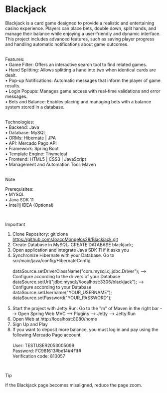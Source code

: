# Blackjack
Blackjack is a card game designed to provide a realistic and entertaining casino experience. Players can place bets, double down, split hands, and manage their balance while enjoying a user-friendly and dynamic interface. This project includes advanced features, such as saving player progress and handling automatic notifications about game outcomes.<br><br>

Features:<br>•	Game Filter: Offers an interactive search tool to find related games.<br>
•	Hand Splitting: Allows splitting a hand into two when identical cards are dealt.<br>
•	Pop-up Notifications: Automatic messages that inform the player of game results.<br>
•	Login Popups: Manages game access with real-time validations and error messages.<br>
•	Bets and Balance: Enables placing and managing bets with a balance system stored in a database.<br><br>

Technologies:<br>
•	Backend: Java<br>
•	Database: MySQL<br>
•	ORMs: Hibernate | JPA<br>
•	API: Mercado Pago API<br>
•	Framework: Spring Boot<br>
• Template Engine: Thymeleaf<br>
•	Frontend: HTML5 | CSS3 | JavaScript<br>
• Management and Automation Tool: Maven<br><br>

> [!NOTE]
> Prerequisites:<br>
>• MYSQL<br>
>• Java SDK 11<br>
>• Intellij IDEA (Optional)<br>

<br>

> [!IMPORTANT]
> 1.	Clone Repository: git clone https://github.com/JoacoMongelos28/Blackjack.git
> 2.	Create Database in MySQL: CREATE DATABASE blackjack;
> 3.	Open application and integrate Java SDK 11 if it asks you
> 4.	Synchronize Hibernate with your Database. Go to src/main/java/config/HibernateConfig<br><br>
>dataSource.setDriverClassName("com.mysql.cj.jdbc.Driver"); --> Configure according to the drivers of your Database<br>
>dataSource.setUrl("jdbc:mysql://localhost:3306/blackjack"); --> Configure according to your Database<br>
>dataSource.setUsername("YOUR_USERNAME");<br>
>dataSource.setPassword("YOUR_PASSWORD");<br><br>
> 5.	Start the project with Jetty:Run: Go to the "m" of Maven in the right bar --> Open Spring Web MVC --> Plugins --> Jetty --> Jetty:Run
> 6.	Open Web at http://localhost:8080/home
> 7.  Sign Up and Play
> 8.  If you want to deposit more balance, you must log in and pay using the following Mercado Pago account<br><br>
> User: TESTUSER2053005099<br>
> Password: FC981613#be14#4f1f#<br>
> Verification code: 810057<br>

<br>

> [!TIP]
> If the Blackjack page becomes misaligned, reduce the page zoom.
